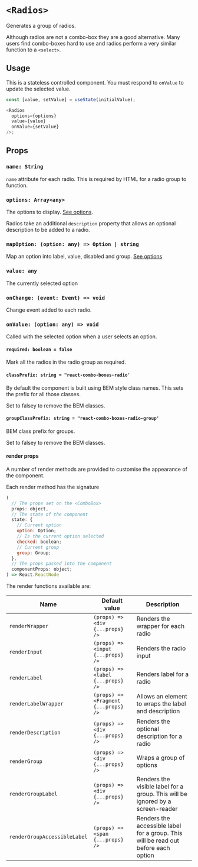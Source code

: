 # `<Radios>`

Generates a group of radios.

Although radios are not a combo-box they are a good alternative.
Many users find combo-boxes hard to use and radios perform a very
similar function to a `<select>`.

## Usage

This is a stateless controlled component. You must respond to `onValue` to update the selected value.

```js
const [value, setValue] = useState(initialValue);

<Radios
  options={options}
  value={value}
  onValue={setValue}
/>;
```

## Props

### `name: String`

`name` attribute for each radio. This is required by HTML for a radio group to function.

### `options: Array<any>`

The options to display. [See options][options].

Radios take an additional `description` property that allows an optional description to be added to a radio.

### `mapOption: (option: any) => Option | string`

Map an option into label, value, disabled and group. [See options][options]

### `value: any`

The currently selected option

### `onChange: (event: Event) => void`

Change event added to each radio.

### `onValue: (option: any) => void`

Called with the selected option when a user selects an option.

#### `required: boolean = false`

Mark all the radios in the radio group as required.

#### `classPrefix: string = "react-combo-boxes-radio'`

By default the component is built using BEM style class names. This sets the prefix for all those classes.

Set to falsey to remove the BEM classes.

#### `groupClassPrefix: string = "react-combo-boxes-radio-group'`

BEM class prefix for groups.

Set to falsey to remove the BEM classes.

#### render props

A number of render methods are provided to customise the appearance of the component.

Each render method has the signature

```js
(
  // The props set on the <ComboBox>
  props: object,
  // The state of the component
  state: {
    // Current option
    option: Option;
    // Is the current option selected
    checked: boolean;
    // Current group
    group: Group;
  },
  // The props passed into the component
  componentProps: object;
) => React.ReactNode
```

The render functions available are:

| Name                         | Default value                        | Description                                                                        |
| ---------------------------- | ------------------------------------ | ---------------------------------------------------------------------------------- |
| `renderWrapper`              | `(props) => <div {...props} />`      | Renders the wrapper for each radio                                                 |
| `renderInput`                | `(props) => <input {...props} />`    | Renders the radio input                                                            |
| `renderLabel`                | `(props) => <label {...props} />`    | Renders label for a radio                                                          |
| `renderLabelWrapper`         | `(props) => <Fragment {...props} />` | Allows an element to wraps the label and description                               |
| `renderDescription`          | `(props) => <div {...props} />`      | Renders the optional description for a radio                                       |
| `renderGroup`                | `(props) => <div {...props} />`      | Wraps a group of options                                                           |
| `renderGroupLabel`           | `(props) => <div {...props} />`      | Renders the visible label for a group. This will be ignored by a screen-reader     |
| `renderGroupAccessibleLabel` | `(props) => <span {...props} />`     | Renders the accessible label for a group. This will be read out before each option |

[options]: options.md
